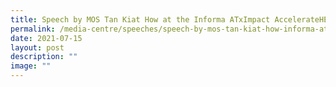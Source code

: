 ```yaml
---
title: Speech by MOS Tan Kiat How at the Informa ATxImpact AccelerateHER Asia Event
permalink: /media-centre/speeches/speech-by-mos-tan-kiat-how-informa-atximpact-accelerateher-asia-event/
date: 2021-07-15
layout: post
description: ""
image: ""
---
```

